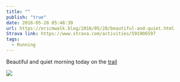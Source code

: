 ```yaml
---
title: ""
publish: "true"
date: 2016-05-28 05:48:39
url: https://ericmwalk.blog/2016/05/28/beautiful-and-quiet.html
Strava link: https://www.strava.com/activities/591906597
tags:
  - Running
---
```


Beautiful and quiet morning today on the [trail](https://www.strava.com/activities/591906597)

![](https://ericmwalk.blog/uploads/2022/a86a0b6904.jpg)
